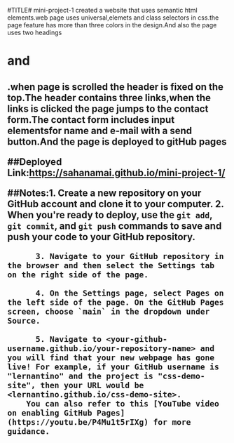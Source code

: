 #TITLE# mini-project-1
created a website that uses semantic html elements.web page uses universal,elemets and class selectors in css.the page feature has more than three colors in the design.And also the page uses two headings<h1>and <h2>.when page is scrolled the header is fixed on the top.The header contains three links,when the links is clicked the page jumps to the contact form.The contact form includes input elementsfor name and e-mail with a send button.And the page is deployed to gitHub pages

  ##Deployed Link:https://sahanamai.github.io/mini-project-1/
   
  ##Notes:1. Create a new repository on your GitHub account and clone it to your computer.
          2. When you're ready to deploy, use the `git add`, `git commit`, and `git push` commands to save and push your code to your GitHub repository.

          3. Navigate to your GitHub repository in the browser and then select the Settings tab on the right side of the page.

          4. On the Settings page, select Pages on the left side of the page. On the GitHub Pages screen, choose `main` in the dropdown under Source.

          5. Navigate to <your-github-username.github.io/your-repository-name> and you will find that your new webpage has gone live! For example, if your GitHub username is "lernantino" and the project is "css-demo-site", then your URL would be <lernantino.github.io/css-demo-site>.
        You can also refer to this [YouTube video on enabling GitHub Pages](https://youtu.be/P4Mu1t5rIXg) for more guidance.
  
 
